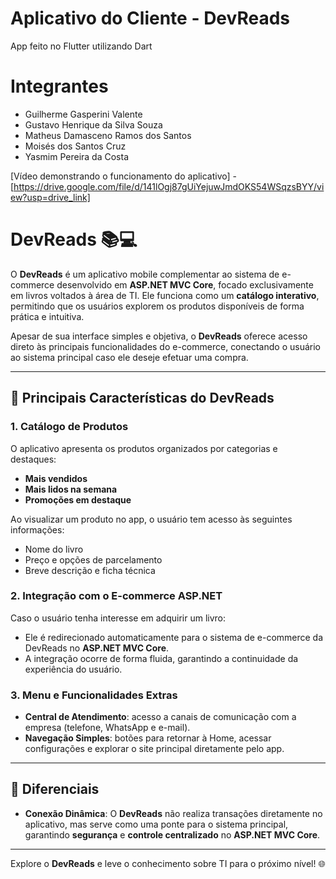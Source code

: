 # Aplicativo do Cliente - DevReads
App feito no Flutter utilizando Dart

# Integrantes

- Guilherme Gasperini Valente
- Gustavo Henrique da Silva Souza
- Matheus Damasceno Ramos dos Santos
- Moisés dos Santos Cruz
- Yasmim Pereira da Costa

[Vídeo demonstrando o funcionamento do aplicativo] - [https://drive.google.com/file/d/141lOgj87gUiYejuwJmdOKS54WSqzsBYY/view?usp=drive_link]

# DevReads 📚💻

O **DevReads** é um aplicativo mobile complementar ao sistema de e-commerce desenvolvido em **ASP.NET MVC Core**, focado exclusivamente em livros voltados à área de TI. Ele funciona como um **catálogo interativo**, permitindo que os usuários explorem os produtos disponíveis de forma prática e intuitiva.

Apesar de sua interface simples e objetiva, o **DevReads** oferece acesso direto às principais funcionalidades do e-commerce, conectando o usuário ao sistema principal caso ele deseje efetuar uma compra.

---

## 📌 Principais Características do DevReads

### **1. Catálogo de Produtos**
O aplicativo apresenta os produtos organizados por categorias e destaques:
- **Mais vendidos**
- **Mais lidos na semana**
- **Promoções em destaque**

Ao visualizar um produto no app, o usuário tem acesso às seguintes informações:
- Nome do livro
- Preço e opções de parcelamento
- Breve descrição e ficha técnica

### **2. Integração com o E-commerce ASP.NET**
Caso o usuário tenha interesse em adquirir um livro:
- Ele é redirecionado automaticamente para o sistema de e-commerce da DevReads no **ASP.NET MVC Core**.
- A integração ocorre de forma fluida, garantindo a continuidade da experiência do usuário.

### **3. Menu e Funcionalidades Extras**
- **Central de Atendimento**: acesso a canais de comunicação com a empresa (telefone, WhatsApp e e-mail).
- **Navegação Simples**: botões para retornar à Home, acessar configurações e explorar o site principal diretamente pelo app.

---

## 🚀 Diferenciais

- **Conexão Dinâmica**: O **DevReads** não realiza transações diretamente no aplicativo, mas serve como uma ponte para o sistema principal, garantindo **segurança** e **controle centralizado** no **ASP.NET MVC Core**.

---

Explore o **DevReads** e leve o conhecimento sobre TI para o próximo nível! 🌐
